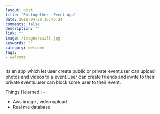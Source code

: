 ```yaml
---
layout: post
title: "Pictogether- Event App"
date: 2019-04-20 16:46:24
comments: false
description: ""
link: ""
image: /images/swift.jpg
keywords: ""
category: welcome
tags:
- welcome
---
```


Its an app which let user create public or private event.user can upload photos and videos to a event.User can create friends and invite to their private events.user can block some user to their event.

Things I learned : -
- Aws image , video upload 
- Real me database



